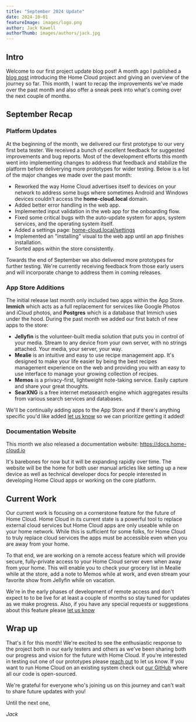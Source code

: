 ```yaml
---
title: "September 2024 Update"
date: 2024-10-01
featureImage: images/logo.png
author: Jack Kawell
authorThumb: images/authors/jack.jpg
---
```


## Intro

Welcome to our first project update blog post! A month ago I published a [blog post](/blog/welcome/) introducing the Home Cloud project and giving an overview of the journey so far. This month, I want to recap the improvements we've made over the past month and also offer a sneak peek into what's coming over the next couple of months.

## September Recap

### Platform Updates

At the beginning of the month, we delivered our first prototype to our very first beta tester. We received a bunch of excellent feedback for suggested improvements and bug reports. Most of the development efforts this month went into implementing changes to address that feedback and stabilize the platform before deliverying more prototypes for wider testing. Below is a list of the major changes we made over the past month:

- Reworked the way Home Cloud advertises itself to devices on your network to address some bugs where sometimes Android and Windows devices couldn't access the **home-cloud.local** domain.
- Added better error handling in the web app.
- Implemented input validation in the web app for the onboarding flow.
- Fixed some critical bugs with the auto-update system for apps, system services, and the operating system itself.
- Added a settings page: [home-cloud.local/settings](http://home-cloud.local/settings)
- Implemented an "installing" visual to the web app until an app finishes installation.
- Sorted apps within the store consistently.

Towards the end of September we also delivered more prototypes for further testing. We're currently receiving feedback from those early users and will incorporate change to address them in coming releases.

### App Store Additions

The initial release last month only included two apps within the App Store. **Immich** which acts as a full replacement for services like Google Photos and iCloud photos, and **Postgres** which is a database that Immich uses under the hood. During the past month we added our first batch of new apps to the store:

- **Jellyfin** is the volunteer-built media solution that puts you in control of your media. Stream to any device from your own server, with no strings attached. Your media, your server, your way.
- **Mealie** is an intuitive and easy to use recipe management app. It's designed to make your life easier by being the best recipes management experience on the web and providing you with an easy to use interface to manage your growing collection of recipes.
- **Memos** is a privacy-first, lightweight note-taking service. Easily capture and share your great thoughts.
- **SearXNG** is a free internet metasearch engine which aggregates results from various search services and databases.

We'll be continually adding apps to the App Store and if there's anything specific you'd like added [let us know](/contact) so we can prioritize getting it added!

### Documentation Website

This month we also released a documentation website: https://docs.home-cloud.io

It's barebones for now but it will be expanding rapidly over time. The website will be the home for both user manual articles like setting up a new device as well as technical developer docs for people interested in developing Home Cloud apps or working on the core platform.

## Current Work

Our current work is focusing on a cornerstone feature for the future of Home Cloud. Home Cloud in its current state is a powerful tool to replace external cloud services but Home Cloud apps are only useable while on your home network. While this is sufficient for some folks, for Home Cloud to truly replace cloud services the apps must be accessible even when you are away from your home.

To that end, we are working on a remote access feature which will provide secure, fully-private access to your Home Cloud server even when away from your home. This will enable you to check your grocery list in Mealie while at the store, add a note to Memos while at work, and even stream your favorite show from Jellyfin while on vacation.

We're in the early phases of development of remote access and don't expect to to be live for at least a couple of months so stay tuned for updates as we make progress. Also, if you have any special requests or suggestions about this feature please [let us know](/contact)

## Wrap up

That's it for this month! We're excited to see the enthusiastic response to the project both in our early testers and others as we've been sharing both our progress and vision for the future with Home Cloud. If you're interested in testing out one of our prototypes please [reach out](/contact) to let us know. If you want to run Home Cloud on an existing system check out [our GitHub](https://github.com/home-cloud-io) where all our code is open-sourced.

We're grateful for everyone who's joining us on this journey and can't wait to share future updates with you!

Until the next one,

*Jack*
